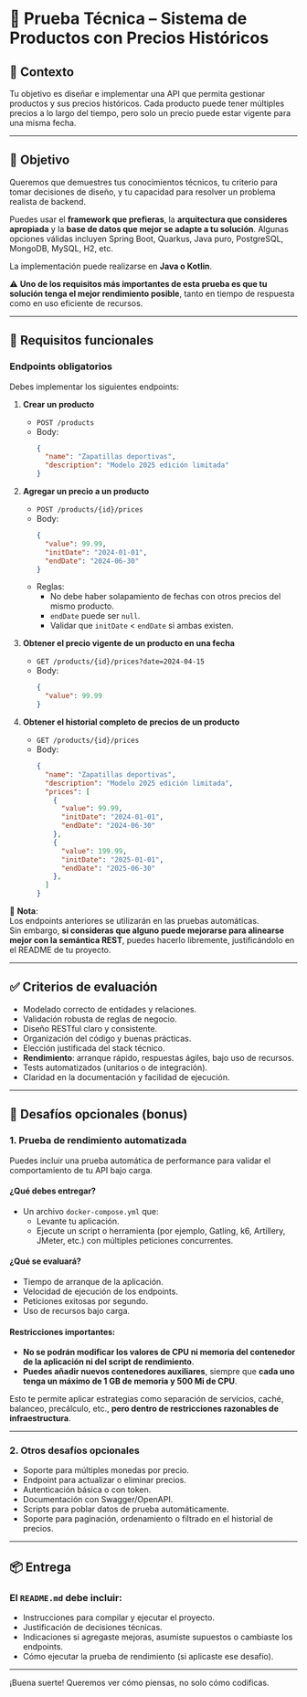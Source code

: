 # 🧪 Prueba Técnica – Sistema de Productos con Precios Históricos

## 🧩 Contexto

Tu objetivo es diseñar e implementar una API que permita gestionar productos y sus precios históricos. Cada producto puede tener múltiples precios a lo largo del tiempo, pero solo un precio puede estar vigente para una misma fecha.

---

## 🎯 Objetivo

Queremos que demuestres tus conocimientos técnicos, tu criterio para tomar decisiones de diseño, y tu capacidad para resolver un problema realista de backend.

Puedes usar el **framework que prefieras**, la **arquitectura que consideres apropiada** y la **base de datos que mejor se adapte a tu solución**. Algunas opciones válidas incluyen Spring Boot, Quarkus, Java puro, PostgreSQL, MongoDB, MySQL, H2, etc.

La implementación puede realizarse en **Java o Kotlin**.

⚠️ **Uno de los requisitos más importantes de esta prueba es que tu solución tenga el mejor rendimiento posible**, tanto en tiempo de respuesta como en uso eficiente de recursos.

---

## 📘 Requisitos funcionales

### Endpoints obligatorios

Debes implementar los siguientes endpoints:

1. **Crear un producto**
    - `POST /products`
    - Body:
      ```json
      {
        "name": "Zapatillas deportivas",
        "description": "Modelo 2025 edición limitada"
      }
      ```

2. **Agregar un precio a un producto**
    - `POST /products/{id}/prices`
    - Body:
      ```json
      {
        "value": 99.99,
        "initDate": "2024-01-01",
        "endDate": "2024-06-30"
      }
      ```
    - Reglas:
        - No debe haber solapamiento de fechas con otros precios del mismo producto.
        - `endDate` puede ser `null`.
        - Validar que `initDate` < `endDate` si ambas existen.

3. **Obtener el precio vigente de un producto en una fecha**
    - `GET /products/{id}/prices?date=2024-04-15`
    - Body:
      ```json
      {
        "value": 99.99
      }
      ```

4. **Obtener el historial completo de precios de un producto**
    - `GET /products/{id}/prices`
    - Body:
      ```json
      {
        "name": "Zapatillas deportivas",
        "description": "Modelo 2025 edición limitada",
        "prices": [
          {
            "value": 99.99,
            "initDate": "2024-01-01",
            "endDate": "2024-06-30"
          },
          {
            "value": 199.99,
            "initDate": "2025-01-01",
            "endDate": "2025-06-30"
          },
        ]
      }
      ```

📌 **Nota**:  
Los endpoints anteriores se utilizarán en las pruebas automáticas.  
Sin embargo, **si consideras que alguno puede mejorarse para alinearse mejor con la semántica REST**, puedes hacerlo libremente, justificándolo en el README de tu proyecto.

---

## ✅ Criterios de evaluación

- Modelado correcto de entidades y relaciones.
- Validación robusta de reglas de negocio.
- Diseño RESTful claro y consistente.
- Organización del código y buenas prácticas.
- Elección justificada del stack técnico.
- **Rendimiento**: arranque rápido, respuestas ágiles, bajo uso de recursos.
- Tests automatizados (unitarios o de integración).
- Claridad en la documentación y facilidad de ejecución.

---

## 🚀 Desafíos opcionales (bonus)

### 1. Prueba de rendimiento automatizada

Puedes incluir una prueba automática de performance para validar el comportamiento de tu API bajo carga.

#### ¿Qué debes entregar?

- Un archivo `docker-compose.yml` que:
    - Levante tu aplicación.
    - Ejecute un script o herramienta (por ejemplo, Gatling, k6, Artillery, JMeter, etc.) con múltiples peticiones concurrentes.

#### ¿Qué se evaluará?

- Tiempo de arranque de la aplicación.
- Velocidad de ejecución de los endpoints.
- Peticiones exitosas por segundo.
- Uso de recursos bajo carga.

#### Restricciones importantes:

- **No se podrán modificar los valores de CPU ni memoria del contenedor de la aplicación ni del script de rendimiento**.
- **Puedes añadir nuevos contenedores auxiliares**, siempre que **cada uno tenga un máximo de 1 GB de memoria y 500 Mi de CPU**.

Esto te permite aplicar estrategias como separación de servicios, caché, balanceo, precálculo, etc., **pero dentro de restricciones razonables de infraestructura**.

---

### 2. Otros desafíos opcionales

- Soporte para múltiples monedas por precio.
- Endpoint para actualizar o eliminar precios.
- Autenticación básica o con token.
- Documentación con Swagger/OpenAPI.
- Scripts para poblar datos de prueba automáticamente.
- Soporte para paginación, ordenamiento o filtrado en el historial de precios.

---

## 📦 Entrega

### El `README.md` debe incluir:

- Instrucciones para compilar y ejecutar el proyecto.
- Justificación de decisiones técnicas.
- Indicaciones si agregaste mejoras, asumiste supuestos o cambiaste los endpoints.
- Cómo ejecutar la prueba de rendimiento (si aplicaste ese desafío).

---

¡Buena suerte! Queremos ver cómo piensas, no solo cómo codificas.
